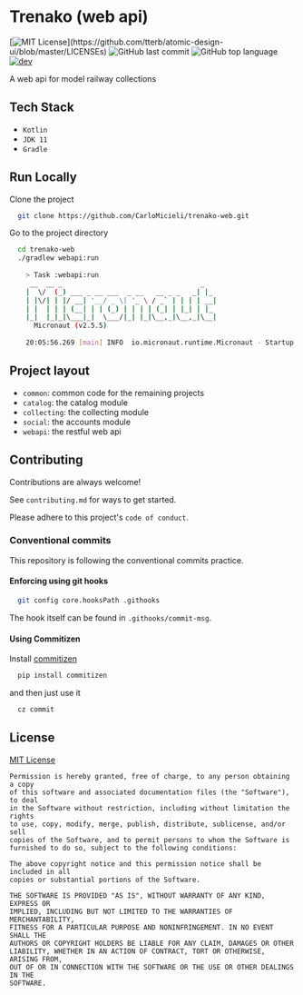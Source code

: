 # Trenako (web api)

[![MIT License](https://img.shields.io/apm/l/atomic-design-ui.svg?)](https://github.com/tterb/atomic-design-ui/blob/master/LICENSEs)
![GitHub last commit](https://img.shields.io/github/last-commit/CarloMicieli/trenako-web)
![GitHub top language](https://img.shields.io/github/languages/top/CarloMicieli/trenako-web)
[![dev](https://github.com/CarloMicieli/trenako-web/actions/workflows/dev.yml/badge.svg)](https://github.com/CarloMicieli/trenako-web/actions/workflows/dev.yml)

A web api for model railway collections

## Tech Stack

* `Kotlin`
* `JDK 11`
* `Gradle`

## Run Locally

Clone the project

```bash
  git clone https://github.com/CarloMicieli/trenako-web.git
```

Go to the project directory

```bash
  cd trenako-web
  ./gradlew webapi:run
  
    > Task :webapi:run
     __  __ _                                  _   
    |  \/  (_) ___ _ __ ___  _ __   __ _ _   _| |_ 
    | |\/| | |/ __| '__/ _ \| '_ \ / _` | | | | __|
    | |  | | | (__| | | (_) | | | | (_| | |_| | |_ 
    |_|  |_|_|\___|_|  \___/|_| |_|\__,_|\__,_|\__|
      Micronaut (v2.5.5)
    
    20:05:56.269 [main] INFO  io.micronaut.runtime.Micronaut - Startup completed in 2198ms. Server Running: http://localhost:8080
```

## Project layout

* `common`: common code for the remaining projects
* `catalog`: the catalog module
* `collecting`: the collecting module
* `social`: the accounts module
* `webapi`: the restful web api

## Contributing

Contributions are always welcome!

See `contributing.md` for ways to get started.

Please adhere to this project's `code of conduct`.

### Conventional commits

This repository is following the conventional commits practice.

#### Enforcing using git hooks

```bash
  git config core.hooksPath .githooks
```

The hook itself can be found in `.githooks/commit-msg`.

#### Using Commitizen

Install [commitizen](https://github.com/commitizen-tools/commitizen)

```bash
  pip install commitizen
```

and then just use it

```bash
  cz commit
```

## License

[MIT License](https://choosealicense.com/licenses/mit/)

```
Permission is hereby granted, free of charge, to any person obtaining a copy
of this software and associated documentation files (the "Software"), to deal
in the Software without restriction, including without limitation the rights
to use, copy, modify, merge, publish, distribute, sublicense, and/or sell
copies of the Software, and to permit persons to whom the Software is
furnished to do so, subject to the following conditions:

The above copyright notice and this permission notice shall be included in all
copies or substantial portions of the Software.

THE SOFTWARE IS PROVIDED "AS IS", WITHOUT WARRANTY OF ANY KIND, EXPRESS OR
IMPLIED, INCLUDING BUT NOT LIMITED TO THE WARRANTIES OF MERCHANTABILITY,
FITNESS FOR A PARTICULAR PURPOSE AND NONINFRINGEMENT. IN NO EVENT SHALL THE
AUTHORS OR COPYRIGHT HOLDERS BE LIABLE FOR ANY CLAIM, DAMAGES OR OTHER
LIABILITY, WHETHER IN AN ACTION OF CONTRACT, TORT OR OTHERWISE, ARISING FROM,
OUT OF OR IN CONNECTION WITH THE SOFTWARE OR THE USE OR OTHER DEALINGS IN THE
SOFTWARE.
```